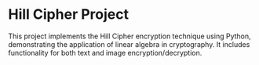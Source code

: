# Hill Cipher Project

This project implements the Hill Cipher encryption technique using Python, demonstrating the application of linear algebra in cryptography. It includes functionality for both text and image encryption/decryption.
